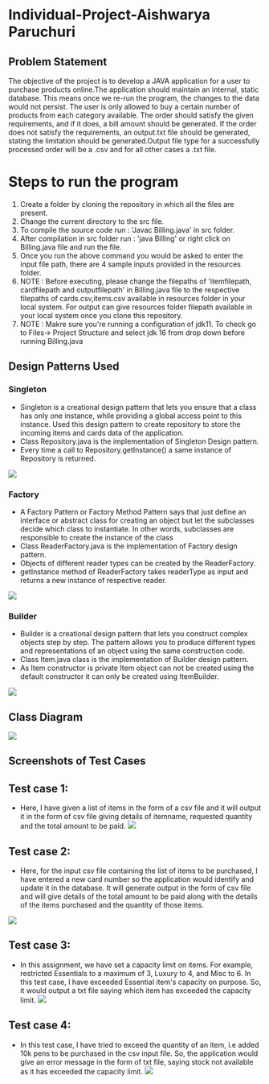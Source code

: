 
# Individual-Project-Aishwarya Paruchuri

## Problem Statement
The objective of the project is to develop a JAVA application for a user to purchase products online.The application should maintain an internal, static database. This means once we re-run the program, the changes to the data would not persist. The user is only allowed to buy a certain number of products from each category available. The order should satisfy the given requirements, and if it does, a bill amount should be generated. If the order does not satisfy the requirements, an output.txt file should be generated, stating the limitation should be generated.Output file type for a successfully processed order will be a .csv and for all other cases a .txt file.

# Steps to run the program
1. Create a folder by cloning the repository in which all the files are present.
2. Change the current directory to the src file.
3. To compile the source code run :  'Javac Billing.java' in src folder.
4. After compilation in src folder run : 'java Billing' or right click on Billing.java file and run the file.
5. Once you run the above command you would be asked to enter the input file path, there are 4 sample inputs provided in the resources folder.
6. NOTE : Before executing, please change the filepaths of 'itemfilepath, cardfilepath and outputfilepath' in  Billing.java file to the respective filepaths of cards.csv,items.csv available in resources folder in your local system. For output can give resources folder filepath available in your local system once you clone this repository.
7. NOTE : Makre sure you're running a configuration of jdk11. To check go to Files-> Project Structure and select jdk 16 from drop down before running Billing.java

## Design Patterns Used
### Singleton
* Singleton is a creational design pattern that lets you ensure that a class has only one instance, 
while providing a global access point to this instance.
Used this design pattern to create repository to store the incoming items and cards data of the application.
* Class Repository.java is the implementation of Singleton Design pattern.
* Every time a call to  Repository.getInstance() a same instance of Repository is returned.

![](https://github.com/gopinathsjsu/individual-project-aishwarya95698/blob/master/singleton.png)

### Factory
* A Factory Pattern or Factory Method Pattern says that just define an interface or abstract class for 
creating an object but let the subclasses decide which class to instantiate. 
In other words, subclasses are responsible to create the instance of the class
* Class ReaderFactory.java is the implementation of Factory design pattern.
* Objects of different reader types can be created by the ReaderFactory.
* getInstance method of ReaderFactory takes readerType as input and returns a new instance of respective reader.

![](https://github.com/gopinathsjsu/individual-project-aishwarya95698/blob/master/Factory.png)

### Builder
* Builder is a creational design pattern that lets you construct complex objects step by step. 
The pattern allows you to produce different types and representations of an object using the same construction code.
* Class Item.java class is the implementation of Builder design pattern.
* As Item constructor is private Item object can not be created using the default constructor it can only be created using ItemBuilder.

![](https://github.com/gopinathsjsu/individual-project-aishwarya95698/blob/master/Builder.png)


## Class Diagram

![](https://github.com/gopinathsjsu/individual-project-aishwarya95698/blob/master/Class_Diagram.jpeg)


## Screenshots of Test Cases

## Test case 1:
* Here, I have given a list of items in the form of a csv file and it will output it in the form of csv file giving details of itemname, requested quantity and the total amount to be paid.
![](https://github.com/gopinathsjsu/individual-project-aishwarya95698/blob/master/sample_output1.png)


## Test case 2:
* Here, for the input csv file containing the list of items to be purchased, I have entered a new card number so the application would identify and update it in the database. It will generate output in the form of csv file and will give details of the total amount to be paid along with the details of the items purchased and the quantity of those items.

![](https://github.com/gopinathsjsu/individual-project-aishwarya95698/blob/master/sample_output2.png)


## Test case 3:
* In this assignment, we have set a capacity limit on items. For example, restricted Essentials to a maximum of 3, Luxury to 4, and Misc to 6. In this test case, I have exceeded Essential item's capacity on purpose. So, it would output a txt file saying which item has exceeded the capacity limit.
![](https://github.com/gopinathsjsu/individual-project-aishwarya95698/blob/master/sample_output3.png)


## Test case 4:
* In this test case, I have tried to exceed the quantity of an item, i.e added 10k pens to be purchased in the csv input file. So, the application would give an error message in the form of txt file, saying stock not available as it has exceeded the capacity limit.
![](https://github.com/gopinathsjsu/individual-project-aishwarya95698/blob/master/sample_output4.png)









